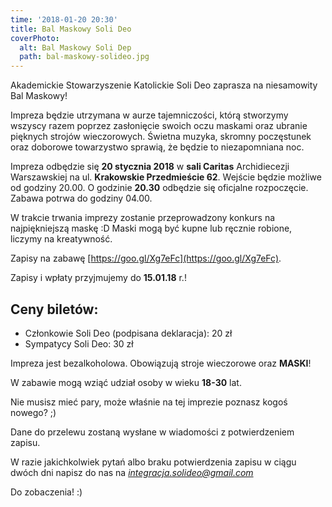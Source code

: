 ```yaml
---
time: '2018-01-20 20:30'
title: Bal Maskowy Soli Deo
coverPhoto:
  alt: Bal Maskowy Soli Dep
  path: bal-maskowy-solideo.jpg
---
```

Akademickie Stowarzyszenie Katolickie Soli Deo zaprasza na niesamowity Bal Maskowy!

Impreza będzie utrzymana w aurze tajemniczości, którą stworzymy wszyscy razem poprzez zasłonięcie swoich oczu maskami oraz ubranie pięknych strojów wieczorowych. Świetna muzyka, skromny poczęstunek oraz doborowe towarzystwo sprawią, że będzie to niezapomniana noc.

Impreza odbędzie się **20 stycznia 2018** w **sali Caritas** Archidiecezji Warszawskiej na ul. **Krakowskie Przedmieście 62**. Wejście będzie możliwe od godziny 20.00. O godzinie **20.30** odbędzie się oficjalne rozpoczęcie. Zabawa potrwa do godziny 04.00.

W trakcie trwania imprezy zostanie przeprowadzony konkurs na najpiękniejszą maskę :D Maski mogą być kupne lub ręcznie robione, liczymy na kreatywność. 

Zapisy na zabawę [https://goo.gl/Xg7eFc](https://goo.gl/Xg7eFc).

Zapisy i wpłaty przyjmujemy do **15.01.18** r.!

## Ceny biletów:
- Członkowie Soli Deo (podpisana deklaracja): 20 zł
- Sympatycy Soli Deo: 30 zł

Impreza jest bezalkoholowa. Obowiązują stroje wieczorowe oraz **MASKI**!

W zabawie mogą wziąć udział osoby w wieku **18-30** lat.

Nie musisz mieć pary, może właśnie na tej imprezie poznasz kogoś nowego? ;) 

Dane do przelewu zostaną wysłane w wiadomości z potwierdzeniem zapisu.

W razie jakichkolwiek pytań albo braku potwierdzenia zapisu w ciągu dwóch dni napisz do nas na *integracja.solideo@gmail.com*

Do zobaczenia! :)